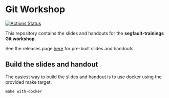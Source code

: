 # Git Workshop

[![Actions Status](https://github.com/segfault-trainings/gitworkshop/workflows/CI/badge.svg)](https://github.com/segfault-trainings/gitworkshop/actions)

This repository contains the slides and handouts for the **segfault-trainings Git workshop**.

See the releases page [here](https://github.com/segfault-trainings/gitworkshop/releases) for pre-built slides and handouts.


## Build the slides and handout

The easiest way to build the slides and handout is to use docker using the provided make target:

```
make with-docker
```
